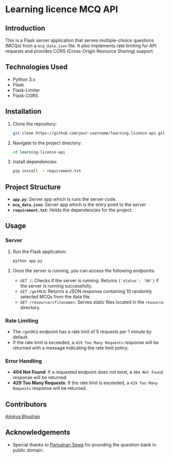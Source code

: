 # Learning licence MCQ API

## Introduction
This is a Flask server application that serves multiple-choice questions (MCQs) from a `mcq_data.json` file. It also implements rate limiting for API requests and provides CORS (Cross-Origin Resource Sharing) support.

## Technologies Used
- Python 3.x
- Flask
- Flask-Limiter
- Flask-CORS

## Installation
1. Clone the repository:

    ```bash
    git clone https://github.com/your-username/learning-licence-api.git
    ```

2. Navigate to the project directory:

    ```bash
    cd learning-licence-api
    ```

3. Install dependencies:

    ```bash
    pip install -r requirement.txt
    ```

## Project Structure
- **`app.py`**: Server app which is runs the server code.
- **`mcq_data.json`**: Server app which is the entry point to the server
- **`requirement.txt`**: Holds the dependencies for the project.

## Usage

### Server
1. Run the Flask application:

    ```bash
    python app.py
    ```

2. Once the server is running, you can access the following endpoints:

    - `GET /`: Checks if the server is running. Returns `{'status': 'OK'}` if the server is running successfully.
    - `GET /getMCQ`: Returns a JSON response containing 10 randomly selected MCQs from the data file.
    - `GET /resource/<filename>`: Serves static files located in the `resource` directory.

### Rate Limiting

- The `/getMCQ` endpoint has a rate limit of 5 requests per 1 minute by default.
- If the rate limit is exceeded, a `429 Too Many Requests` response will be returned with a message indicating the rate limit policy.

### Error Handling

- **404 Not Found**: If a requested endpoint does not exist, a `404 Not Found` response will be returned.
- **429 Too Many Requests**: If the rate limit is exceeded, a `429 Too Many Requests` response will be returned.

## Contributors
[Ajinkya Bhushan](https://github.com/ajinkya213)

## Acknowledgements
- Special thanks to [Parivahan Sewa](https://parivahan.gov.in/parivahan/) for providing the question-bank in public domain.